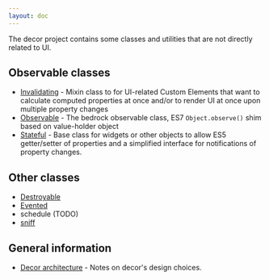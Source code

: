 ```yaml
---
layout: doc
---
```


The decor project contains some classes and utilities that are not directly related to UI.

## Observable classes

* [Invalidating](Invalidating.md) - Mixin class to for UI-related Custom Elements that want to calculate computed
  properties at once and/or to render UI at once upon multiple property changes
* [Observable](Observable.md) - The bedrock observable class, ES7 `Object.observe()` shim based on value-holder object
* [Stateful](Stateful.md) - Base class for widgets or other objects to allow ES5 getter/setter of properties and
  a simplified interface for notifications of property changes.

## Other classes

* [Destroyable](Destroyable.md)
* [Evented](Evented.md)
* schedule (TODO)
* [sniff](sniff.md)

## General information

* [Decor architecture](architecture.md) - Notes on decor's design choices.